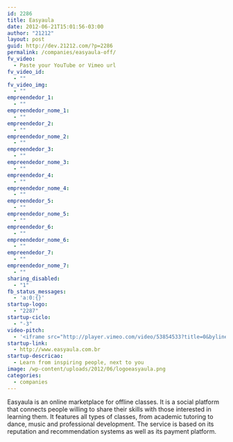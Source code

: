 ```yaml
---
id: 2286
title: Easyaula
date: 2012-06-21T15:01:56-03:00
author: "21212"
layout: post
guid: http://dev.21212.com/?p=2286
permalink: /companies/easyaula-off/
fv_video:
  - Paste your YouTube or Vimeo url
fv_video_id:
  - ""
fv_video_img:
  - ""
empreendedor_1:
  - ""
empreendedor_nome_1:
  - ""
empreendedor_2:
  - ""
empreendedor_nome_2:
  - ""
empreendedor_3:
  - ""
empreendedor_nome_3:
  - ""
empreendedor_4:
  - ""
empreendedor_nome_4:
  - ""
empreendedor_5:
  - ""
empreendedor_nome_5:
  - ""
empreendedor_6:
  - ""
empreendedor_nome_6:
  - ""
empreendedor_7:
  - ""
empreendedor_nome_7:
  - ""
sharing_disabled:
  - "1"
fb_status_messages:
  - 'a:0:{}'
startup-logo:
  - "2287"
startup-ciclo:
  - "-3"
video-pitch:
  - '<iframe src="http://player.vimeo.com/video/53854533?title=0&byline=0&portrait=0&badge=0" width="640" height="360" frameborder="0" webkitAllowFullScreen mozallowfullscreen allowFullScreen></iframe>'
startup-link:
  - http://www.easyaula.com.br
startup-descricao:
  - Learn from inspiring people, next to you
image: /wp-content/uploads/2012/06/logoeasyaula.png
categories:
  - companies
---
```

Easyaula is an online marketplace for offline classes. It is a social platform that connects people willing to share their skills with those interested in learning them. It features all types of classes, from academic tutoring to dance, music and professional development. The service is based on its reputation and recommendation systems as well as its payment platform.